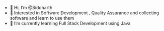 - 👋 Hi, I’m @Siddharth
- 👀 Interested in Software Development , Quality Assurance and collecting software and learn to use them
- 🌱 I’m currently learning Full Stack Development using Java
<!---
siddharthss19959977/siddharthss19959977 is a ✨ special ✨ repository because its `README.md` (this file) appears on your GitHub profile.
You can click the Preview link to take a look at your changes.
--->
